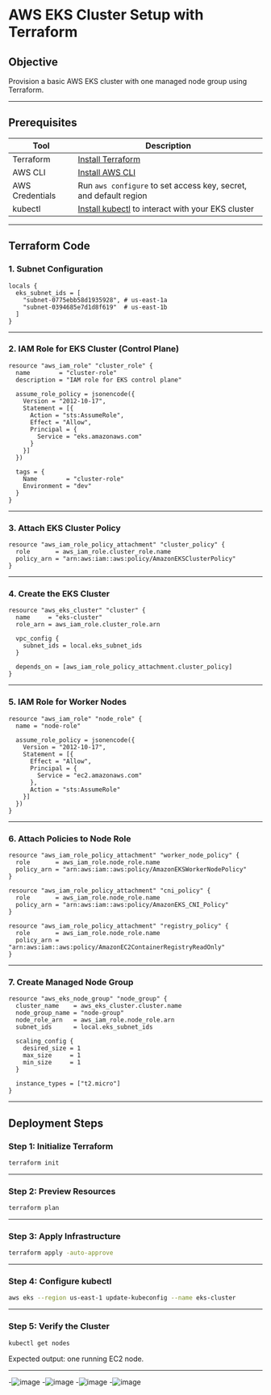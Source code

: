 # AWS EKS Cluster Setup with Terraform

## Objective

Provision a basic AWS EKS cluster with one managed node group using Terraform.

---

## Prerequisites

| Tool         | Description |
|--------------|-------------|
| Terraform    | [Install Terraform](https://developer.hashicorp.com/terraform/downloads) |
| AWS CLI      | [Install AWS CLI](https://docs.aws.amazon.com/cli/latest/userguide/install-cliv2.html) |
| AWS Credentials | Run `aws configure` to set access key, secret, and default region |
| kubectl      | [Install kubectl](https://kubernetes.io/docs/tasks/tools/) to interact with your EKS cluster |

---

## Terraform Code

### 1. Subnet Configuration

```hcl
locals {
  eks_subnet_ids = [
    "subnet-0775ebb58d1935928", # us-east-1a
    "subnet-0394685e7d1d8f619"  # us-east-1b
  ]
}
```

---

### 2. IAM Role for EKS Cluster (Control Plane)

```hcl
resource "aws_iam_role" "cluster_role" {
  name        = "cluster-role"
  description = "IAM role for EKS control plane"

  assume_role_policy = jsonencode({
    Version = "2012-10-17",
    Statement = [{
      Action = "sts:AssumeRole",
      Effect = "Allow",
      Principal = {
        Service = "eks.amazonaws.com"
      }
    }]
  })

  tags = {
    Name        = "cluster-role"
    Environment = "dev"
  }
}
```

---

### 3. Attach EKS Cluster Policy

```hcl
resource "aws_iam_role_policy_attachment" "cluster_policy" {
  role       = aws_iam_role.cluster_role.name
  policy_arn = "arn:aws:iam::aws:policy/AmazonEKSClusterPolicy"
}
```

---

### 4. Create the EKS Cluster

```hcl
resource "aws_eks_cluster" "cluster" {
  name     = "eks-cluster"
  role_arn = aws_iam_role.cluster_role.arn

  vpc_config {
    subnet_ids = local.eks_subnet_ids
  }

  depends_on = [aws_iam_role_policy_attachment.cluster_policy]
}
```

---

### 5. IAM Role for Worker Nodes

```hcl
resource "aws_iam_role" "node_role" {
  name = "node-role"

  assume_role_policy = jsonencode({
    Version = "2012-10-17",
    Statement = [{
      Effect = "Allow",
      Principal = {
        Service = "ec2.amazonaws.com"
      },
      Action = "sts:AssumeRole"
    }]
  })
}
```

---

### 6. Attach Policies to Node Role

```hcl
resource "aws_iam_role_policy_attachment" "worker_node_policy" {
  role       = aws_iam_role.node_role.name
  policy_arn = "arn:aws:iam::aws:policy/AmazonEKSWorkerNodePolicy"
}

resource "aws_iam_role_policy_attachment" "cni_policy" {
  role       = aws_iam_role.node_role.name
  policy_arn = "arn:aws:iam::aws:policy/AmazonEKS_CNI_Policy"
}

resource "aws_iam_role_policy_attachment" "registry_policy" {
  role       = aws_iam_role.node_role.name
  policy_arn = "arn:aws:iam::aws:policy/AmazonEC2ContainerRegistryReadOnly"
}
```

---

### 7. Create Managed Node Group

```hcl
resource "aws_eks_node_group" "node_group" {
  cluster_name    = aws_eks_cluster.cluster.name
  node_group_name = "node-group"
  node_role_arn   = aws_iam_role.node_role.arn
  subnet_ids      = local.eks_subnet_ids

  scaling_config {
    desired_size = 1
    max_size     = 1
    min_size     = 1
  }

  instance_types = ["t2.micro"]
}
```

---

## Deployment Steps

### Step 1: Initialize Terraform

```bash
terraform init
```

---

### Step 2: Preview Resources

```bash
terraform plan
```

---

### Step 3: Apply Infrastructure

```bash
terraform apply -auto-approve
```

---

### Step 4: Configure kubectl

```bash
aws eks --region us-east-1 update-kubeconfig --name eks-cluster
```

---

### Step 5: Verify the Cluster

```bash
kubectl get nodes
```

Expected output: one running EC2 node.

---

-![image](https://github.com/user-attachments/assets/3ec64683-5528-4c0d-9a50-d632422ccecd)
-![image](https://github.com/user-attachments/assets/b0c18425-3a39-49ab-83de-a68012c1dba5)
-![image](https://github.com/user-attachments/assets/49062a69-ff94-4b00-8062-82f11dc96944)
-![image](https://github.com/user-attachments/assets/9d8bdccb-8a6b-40ae-9d47-83377da02b3d)



